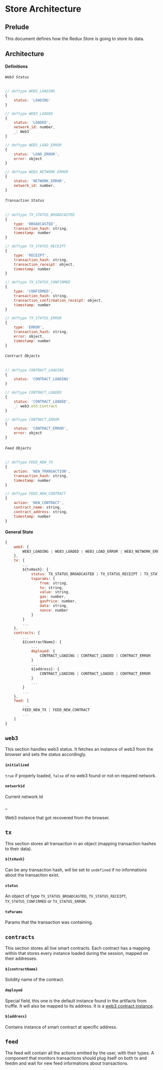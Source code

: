 # Store Architecture

## Prelude

This document defines how the Redux Store is going to store its data. 

## Architecture

#### Definitions

###### `Web3 Status`

```javascript
// deftype WEB3_LOADING
{
    status: 'LOADING'
}

// deftype WEB3_LOADED
{
    status: 'LOADED',
    network_id: number,
    _: Web3
}

// deftype WEB3_LOAD_ERROR
{
    status: 'LOAD_ERROR',
    error: object
}

// deftype WEB3_NETWORK_ERROR
{
    status: 'NETWORK_ERROR',
    network_id: number,
}
```

###### `Transaction Status`

```javascript
// deftype TX_STATUS_BROADCASTED
{
    type: 'BROADCASTED',
    transaction_hash: string,
    timestamp: number
}

// deftype TX_STATUS_RECEIPT
{
    type: 'RECEIPT',
    transaction_hash: string,
    transaction_receipt: object,
    timestamp: number
}

// deftype TX_STATUS_CONFIRMED
{
    type: 'CONFIRMED',
    transaction_hash: string,
    transaction_confirmation_receipt: object,
    timestamp: number
}

// deftype TX_STATUS_ERROR
{
    type: 'ERROR',
    transaction_hash: string,
    error: object,
    timestamp: number
}
```

###### `Contract Objects`
```javascript
// deftype CONTRACT_LOADING
{
    status: 'CONTRACT_LOADING'
}

// deftype CONTRACT_LOADED
{
    status: 'CONTRACT_LOADED',
    _: web3.eth.Contract
}

// deftype CONTRACT_ERROR
{
    status: 'CONTRACT_ERROR',
    error: object
}
```

###### `Feed Objects`

```javascript
// deftype FEED_NEW_TX
{
    action: 'NEW_TRANSACTION',
    transaction_hash: string,
    timestamp: number
}

// deftype FEED_NEW_CONTRACT
{
    action: 'NEW_CONTRACT',
    contract_name: string,
    contract_address: string,
    timestamp: number
}
```

#### General State

```javascript
{
	web3: {
	    WEB3_LOADING | WEB3_LOADED | WEB3_LOAD_ERROR | WEB3_NETWORK_ERROR
	},
	tx: {
		...
		${txHash}: {
			status: TX_STATUS_BROADCASTED | TX_STATUS_RECEIPT | TX_STATUS_CONFIRMED | TX_STATUS_ERROR
			txparams: {
				from: string,
				to: string,
				value: string,
				gas: number,
				gasPrice: number,
				data: string,
				nonce: number
			}
		}
		...
	},
	contracts: {
		...
		${contractName}: {
			...
			deployed: {
			    CONTRACT_LOADING | CONTRACT_LOADED | CONTRACT_ERROR
			}
			...
			${address}: {
			    CONTRACT_LOADING | CONTRACT_LOADED | CONTRACT_ERROR
			}
			...
		}
		...
	},
	feed: [
		...
        FEED_NEW_TX | FEED_NEW_CONTRACT
		...
	]
}
```

## `web3`

This section handles web3 status. It fetches an instance of web3 from the browser and sets the status accordingly.

#### `initialized`

`true` if properly loaded, `false` of no web3 found or not on required network.

#### `networkid`

Current network Id

#### `_`

Web3 instance that got recovered from the browser.

## `tx`

This section stores all transaction in an object (mapping transaction hashes to their data).

#### `${txHash}`

Can be any transaction hash, will be set to `undefined` if no informations about the transaction exist.

#### `status`

An object of type `TX_STATUS_BROADCASTED`, `TX_STATUS_RECEIPT`, `TX_STATUS_CONFIRMED` or `TX_STATUS_ERROR`.

#### `txParams`

Params that the transaction was containing.

## `contracts`

This section stores all live smart contracts. Each contract has a mapping within that stores every instance loaded during the session, mapped on their addresses.

#### `${contractName}`

Solidity name of the contract.

#### `deployed`

Special field, this one is the default instance found in the artifacts from truffle. It will also be mapped to its address. It is a [web3 contract instance](https://github.com/ethereum/wiki/wiki/JavaScript-API#web3ethcontract).

#### `${address}`

Contains instance of smart contract at specific address.

## `feed`

The feed will contain all the actions emitted by the user, with their types. A component that monitors transactions should plug itself on both tx and feedm and wait for new feed informations about transactions.